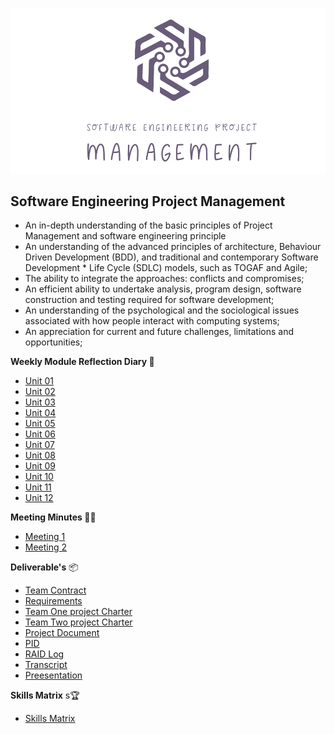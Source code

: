 ![Logo](Images/Logo.png)
## Software Engineering Project Management 



* An in-depth understanding of the basic principles of Project Management and software engineering principle
* An understanding of the advanced principles of architecture, Behaviour Driven Development (BDD), and traditional and contemporary Software Development * Life Cycle (SDLC) models, such as TOGAF and Agile;
* The ability to integrate the approaches: conflicts and compromises; 
* An efficient ability to undertake analysis, program design, software construction and testing required for software development;
* An understanding of the psychological and the sociological issues associated with how people interact with computing systems;
* An appreciation for current and future challenges, limitations and opportunities;

**Weekly Module Reflection Diary 📔**

- [Unit 01](/MyPortfolio/SEPM/Unit01.html)
- [Unit 02](/MyPortfolio/SEPM/Unit02.html)
- [Unit 03](/MyPortfolio/SEPM/Unit03.html)
- [Unit 04](/MyPortfolio/SEPM/Unit04.html)
- [Unit 05](/MyPortfolio/SEPM/Unit05.html)
- [Unit 06](/MyPortfolio/SEPM/Unit06.html)
- [Unit 07](/MyPortfolio/SEPM/Unit07.html)
- [Unit 08](/MyPortfolio/SEPM/Unit08.html)
- [Unit 09](/MyPortfolio/SEPM/Unit09.html)
- [Unit 10](/MyPortfolio/SEPM/Unit10.html)
- [Unit 11](/MyPortfolio/SEPM/Unit11.html)
- [Unit 12](/MyPortfolio/SEPM/Unit12.html)

**Meeting Minutes 👨‍💻**

- [Meeting 1](/MyPortfolio/SEPM/Meeting1.html)
- [Meeting 2](/MyPortfolio/SEPM/Meeting2.html)

**Deliverable's** 📦
- [Team Contract](/MyPortfolio/SEPM/TeamContract.pdf)
- [Requirements](/MyPortfolio/SEPM/REQUIREMENTS.pdf)
- [Team One project Charter](/MyPortfolio/SEPM/Assets/Team1_Project_Charter.pdf)
- [Team Two project Charter](/MyPortfolio/SEPM/Assets/Team2_Project_Charter.pdf)
- [Project Document](/MyPortfolio/SEPM/Project.docx)
- [PID](/MyPortfolio/SEPM/PID.docx)
- [RAID Log](/MyPortfolio/SEPM/RAID.xlsx)
- [Transcript](/MyPortfolio/SEPM/Transcript.docx)
- [Preesentation](/MyPortfolio/SEPM/Presentation.pptx)

**Skills Matrix** s🏆

- [Skills Matrix](/MyPortfolio/SEPM/SkillMatrix.html)
